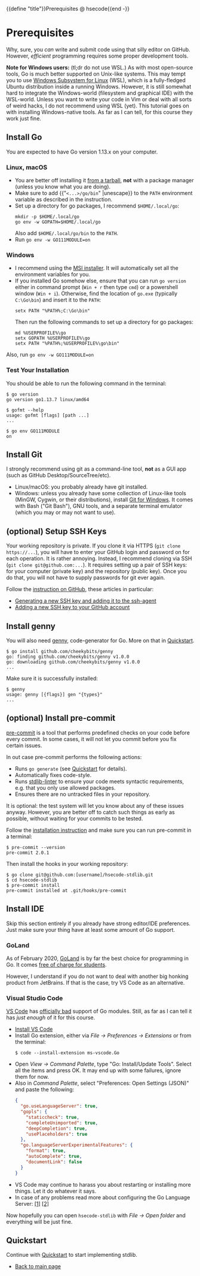 {{define "title"}}Prerequisites @ hsecode{{end -}}
# Prerequisites

Why, sure, you *can* write and submit code using that silly editor on GitHub. However, *efficient* programming requires some proper development tools.

**Note for Windows users:** (tl;dr do not use WSL.) As with most open-source tools, Go is much better supported on Unix-like systems. This may tempt you to use [Windows Subsystem for Linux](https://docs.microsoft.com/en-us/windows/wsl/about) (WSL), which is a fully-fledged Ubuntu distribution inside a running Windows. However, it is still somewhat hard to integrate the Windows-world (filesystem and graphical IDE) with the WSL-world. Unless you want to write your code in Vim or deal with all sorts of weird hacks, I do not recommend using WSL (yet). This tutorial goes on with installing Windows-native tools. As far as I can tell, for this course they work just fine.

## Install Go

You are expected to have Go version 1.13.x on your computer.

### Linux, macOS

* You are better off installing it [from a tarball](https://golang.org/doc/install#tarball), **not** with a package manager (unless you know what you are doing).
* Make sure to add {{"`<...>/go/bin`" |unescape}}  to the `PATH` environment variable as described in the instruction.
* Set up a directory for go packages, I recommend `$HOME/.local/go`:
  ```
  mkdir -p $HOME/.local/go
  go env -w GOPATH=$HOME/.local/go
  ```
  Also add `$HOME/.local/go/bin` to the `PATH`.
* Run `go env -w GO111MODULE=on`

### Windows

* I recommend using the [MSI installer](https://golang.org/doc/install#windows). It will automatically set all the environment variables for you.
* If you installed Go somehow else, ensure that you can run `go version` either in command prompt (`Win + r` then type `cmd`) or a powershell window (`Win + i`). Otherwise, find the location of `go.exe` (typically `C:\Go\bin`) and insert it to the `PATH`:
  ```
  setx PATH "%PATH%;C:\Go\bin"
  ```
  Then run the following commands to set up a directory for go packages:
  ```
  md %USERPROFILE%\go
  setx GOPATH %USERPROFILE%\go
  setx PATH "%PATH%;%USERPROFILE%\go\bin"
  ```

Also, run `go env -w GO111MODULE=on`

### Test Your Installation

You should be able to run the following command in the terminal:
```
$ go version
go version go1.13.7 linux/amd64

$ gofmt --help
usage: gofmt [flags] [path ...]
...

$ go env GO111MODULE
on
```

## Install Git

I strongly recommend using git as a command-line tool, **not** as a GUI app (such as GitHub Desktop/SourceTree/etc).

* Linux/macOS: you probably already have git installed.
* Windows: unless you already have some collection of Linux-like tools (MinGW, Cygwin, or their distributions), install [Git for Windows](https://gitforwindows.org). It comes with Bash ("Git Bash"), GNU tools, and a separate terminal emulator (which you may or may not want to use).

## (optional) Setup SSH Keys

Your working repository is private. If you clone it via HTTPS (`git clone https://...`), you will have to enter your GitHub login and password on for each operation. It is rather annoying. Instead, I recommend cloning via SSH (`git clone git@github.com:...`). It requires setting up a pair of SSH keys: for your computer (private key) and the repository (public key). Once you do that, you will not have to supply passwords for git ever again.

Follow the [instruction on GitHub](https://help.github.com/en/github/authenticating-to-github/connecting-to-github-with-ssh), these articles in particular:

* [Generating a new SSH key and adding it to the ssh-agent](https://help.github.com/en/github/authenticating-to-github/generating-a-new-ssh-key-and-adding-it-to-the-ssh-agent)
* [Adding a new SSH key to your GitHub account](https://help.github.com/en/github/authenticating-to-github/adding-a-new-ssh-key-to-your-github-account)

## Install genny

You will also need [genny](https://github.com/cheekybits/genny), code-generator for Go. More on that in [Quickstart](../quickstart).
```
$ go install github.com/cheekybits/genny
go: finding github.com/cheekybits/genny v1.0.0
go: downloading github.com/cheekybits/genny v1.0.0
...
```

Make sure it is successfully installed:
```
$ genny
usage: genny [{flags}] gen "{types}"
...
```

## (optional) Install pre-commit

[pre-commit](https://pre-commit.com) is a tool that performs predefined checks on your code before every commit. In some cases, it will not let you commit before you fix certain issues.

In out case pre-commit performs the following actions:

* Runs `go generate` (see [Quickstart](../quickstart) for details).
* Automatically fixes code-style.
* Runs [stdlib-linter](https://github.com/mkuznets/stdlib-linter) to ensure your code meets syntactic requirements, e.g. that you only use allowed packages.
* Ensures there are no untracked files in your repository.

It is optional: the test system will let you know about any of these issues anyway. However, you are better off to catch such things as early as possible, without waiting for your commits to be tested.

Follow the [installation instruction](https://pre-commit.com/#install) and make sure you can run pre-commit in a terminal:
```
$ pre-commit --version
pre-commit 2.0.1
```

Then install the hooks in your working repository:
```
$ go clone git@github.com:[username]/hsecode-stdlib.git
$ cd hsecode-stdlib
$ pre-commit install
pre-commit installed at .git/hooks/pre-commit
```

## Install IDE

Skip this section entirely if you already have strong editor/IDE preferences. Just make sure your thing have at least some amount of Go support.

### GoLand

As of February 2020, [GoLand](https://www.jetbrains.com/go/) is by far the best choice for programming in Go. It comes [free of charge for students](https://www.jetbrains.com/student/).

However, I understand if you do not want to deal with another big honking product from JetBrains. If that is the case, try VS Code as an alternative.

### Visual Studio Code

[VS Code](https://code.visualstudio.com) has [officially bad](https://github.com/Microsoft/vscode-go/wiki/Go-modules-support-in-Visual-Studio-Code) support of Go modules. Still, as far as I can tell it has *just enough* of it for this course.

* [Install VS Code](https://code.visualstudio.com/Download)
* Install Go extension, either via *File -> Preferences -> Extensions* or from the terminal:
  ```
  $ code --install-extension ms-vscode.Go
  ```
* Open *View -> Command Palette*, type "Go: Install/Update Tools". Select all the items and press OK. It may end up with some failures, ignore them for now.
* Also in *Command Palette*, select "Preferences: Open Settings (JSON)" and paste the following:
  ```json
  {
    "go.useLanguageServer": true,
    "gopls": {
      "staticcheck": true,
      "completeUnimported": true,
      "deepCompletion": true,
      "usePlaceholders": true
    },
    "go.languageServerExperimentalFeatures": {
      "format": true,
      "autoComplete": true,
      "documentLink": false
    }
  }
  ```
* VS Code may continue to harass you about restarting or installing more things. Let it do whatever it says.
* In case of any problems read more about configuring the Go Language Server: [[1]](https://github.com/microsoft/vscode-go#go-language-server) [[2]](https://github.com/golang/tools/blob/master/gopls/doc/vscode.md)

Now hopefully you can open `hsecode-stdlib` with *File -> Open folder* and everything will be just fine.

## Quickstart

Continue with [Quickstart](../quickstart) to start implementing stdlib.

* [Back to main page](..)
